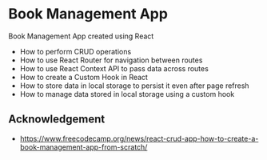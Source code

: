 # Book Management App

Book Management App created using React

- How to perform CRUD operations
- How to use React Router for navigation between routes
- How to use React Context API to pass data across routes
- How to create a Custom Hook in React
- How to store data in local storage to persist it even after page refresh
- How to manage data stored in local storage using a custom hook

## Acknowledgement

- https://www.freecodecamp.org/news/react-crud-app-how-to-create-a-book-management-app-from-scratch/
